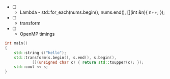 - [ ] - Lambda - std::for_each(nums.begin(), nums.end(), [](int &n){ n++; });
- [ ] - transform
- [ ] - OpenMP timings

```cpp
int main()
{
	std::string s("hello");
	std::transform(s.begin(), s.end(), s.begin(),
			[](unsigned char c) { return std::toupper(c); });
	std::cout << s;
}
```
